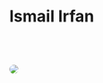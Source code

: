 <!DOCTYPE html>
<html lang="en">
<head>
    <meta charset="UTF-8">
    <meta name="viewport" content="width=device-width, initial-scale=1.0">
    <title>Document</title>
</head>
<body>
    <h1>Ismail Irfan</h1>
<br><br><br>
<img src="https://github.com/Ismailirfan/Ismailirfan.github.io/assets/98257637/a0be120e-c7fd-4031-875e-8b3ffd709c90" style="border-radius: 50%;height: auto;width: auto;">



</body>
</html>
